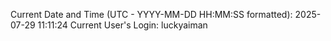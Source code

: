 Current Date and Time (UTC - YYYY-MM-DD HH:MM:SS formatted): 2025-07-29 11:11:24
Current User's Login: luckyaiman
